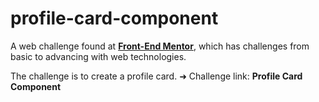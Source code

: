# profile-card-component

<p style="red">
  A web challenge found at <a href="https://www.frontendmentor.io/challenges"><strong>Front-End Mentor</strong></a>, which has challenges from basic to advancing with web technologies.
</P>

<p>
  The challenge is to create a profile card.
➜ Challenge link: <a href"https://www.frontendmentor.io/challenges/profile-card-component-cfArpWshJ"><strong>Profile Card Component</strong></a>
</p>
